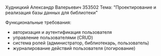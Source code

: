 Худницкий Александр Валерьевич 353502
Тема: "Проектирование и реализация базы данных для библиотеки"

Функциональные требования: 
 - авторизация и аутентификация пользователя
 - управление пользователями (CRUD)
 - система ролей (администратор, библиотекарь, пользователь)
 - журналирование действий пользователя (логирование)
  
